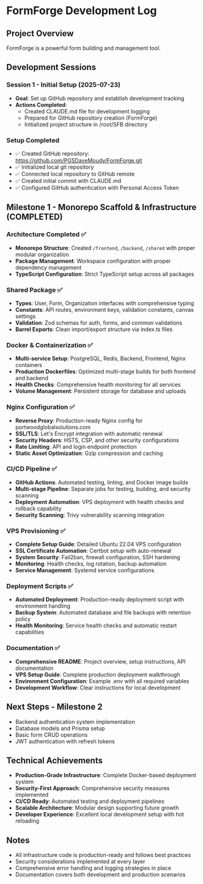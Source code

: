# FormForge Development Log

## Project Overview
FormForge is a powerful form building and management tool.

## Development Sessions

### Session 1 - Initial Setup (2025-07-23)
- **Goal**: Set up GitHub repository and establish development tracking
- **Actions Completed**:
  - Created CLAUDE.md file for development logging
  - Prepared for GitHub repository creation (FormForge)
  - Initialized project structure in /root/SFB directory

### Setup Completed
- ✅ Created GitHub repository: https://github.com/PGSDaveMoudy/FormForge.git
- ✅ Initialized local git repository
- ✅ Connected local repository to GitHub remote
- ✅ Created initial commit with CLAUDE.md
- ✅ Configured GitHub authentication with Personal Access Token

## Milestone 1 - Monorepo Scaffold & Infrastructure (COMPLETED)

### Architecture Completed ✅
- **Monorepo Structure**: Created `/frontend`, `/backend`, `/shared` with proper modular organization
- **Package Management**: Workspace configuration with proper dependency management
- **TypeScript Configuration**: Strict TypeScript setup across all packages

### Shared Package ✅
- **Types**: User, Form, Organization interfaces with comprehensive typing
- **Constants**: API routes, environment keys, validation constants, canvas settings
- **Validation**: Zod schemas for auth, forms, and common validations
- **Barrel Exports**: Clean import/export structure via index.ts files

### Docker & Containerization ✅
- **Multi-service Setup**: PostgreSQL, Redis, Backend, Frontend, Nginx containers
- **Production Dockerfiles**: Optimized multi-stage builds for both frontend and backend
- **Health Checks**: Comprehensive health monitoring for all services
- **Volume Management**: Persistent storage for database and uploads

### Nginx Configuration ✅
- **Reverse Proxy**: Production-ready Nginx config for portwoodglobalsolutions.com
- **SSL/TLS**: Let's Encrypt integration with automatic renewal
- **Security Headers**: HSTS, CSP, and other security configurations
- **Rate Limiting**: API and login endpoint protection
- **Static Asset Optimization**: Gzip compression and caching

### CI/CD Pipeline ✅
- **GitHub Actions**: Automated testing, linting, and Docker image builds
- **Multi-stage Pipeline**: Separate jobs for testing, building, and security scanning
- **Deployment Automation**: VPS deployment with health checks and rollback capability
- **Security Scanning**: Trivy vulnerability scanning integration

### VPS Provisioning ✅
- **Complete Setup Guide**: Detailed Ubuntu 22.04 VPS configuration
- **SSL Certificate Automation**: Certbot setup with auto-renewal
- **System Security**: Fail2ban, firewall configuration, SSH hardening
- **Monitoring**: Health checks, log rotation, backup automation
- **Service Management**: Systemd service configurations

### Deployment Scripts ✅
- **Automated Deployment**: Production-ready deployment script with environment handling
- **Backup System**: Automated database and file backups with retention policy
- **Health Monitoring**: Service health checks and automatic restart capabilities

### Documentation ✅
- **Comprehensive README**: Project overview, setup instructions, API documentation
- **VPS Setup Guide**: Complete production deployment walkthrough
- **Environment Configuration**: Example .env with all required variables
- **Development Workflow**: Clear instructions for local development

## Next Steps - Milestone 2
- Backend authentication system implementation
- Database models and Prisma setup
- Basic form CRUD operations
- JWT authentication with refresh tokens

## Technical Achievements
- **Production-Grade Infrastructure**: Complete Docker-based deployment system
- **Security-First Approach**: Comprehensive security measures implemented
- **CI/CD Ready**: Automated testing and deployment pipelines
- **Scalable Architecture**: Modular design supporting future growth
- **Developer Experience**: Excellent local development setup with hot reloading

## Notes
- All infrastructure code is production-ready and follows best practices
- Security considerations implemented at every layer
- Comprehensive error handling and logging strategies in place
- Documentation covers both development and production scenarios